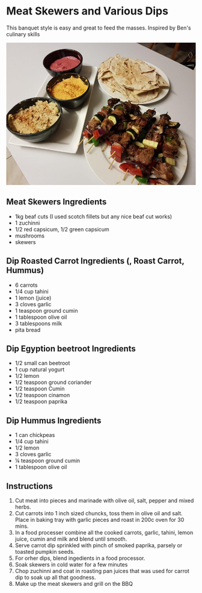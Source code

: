 # Meat Skewers and Various Dips

This banquet style is easy and great to feed the masses. Inspired by Ben's culinary skills

![Skewers and Dips](../.gitbook/assets/skewers-and-dips.jpg)

## Meat Skewers Ingredients
* 1kg beaf cuts \(I used scotch fillets but any nice beaf cut works\)
* 1 zuchinni
* 1/2 red capsicum, 1/2 green capsicum
* mushrooms
* skewers

## Dip Roasted Carrot Ingredients (, Roast Carrot, Hummus)
* 6 carrots
* 1/4 cup tahini 
* 1 lemon (juice)
* 3 cloves garlic
* 1 teaspoon ground cumin
* 1 tablespoon olive oil
* 3 tablespoons milk
* pita bread

## Dip Egyption beetroot Ingredients
* 1/2 small can beetroot
* 1 cup natural yogurt
* 1/2 lemon
* 1/2 teaspoon ground coriander
* 1/2 teaspoon Cumin
* 1/2 teaspoon cinamon
* 1/2 teaspoon paprika

## Dip Hummus Ingredients
* 1 can chickpeas
* 1/4 cup tahini 
* 1/2 lemon
* 3 cloves garlic
* ¼ teaspoon ground cumin
* 1 tablespoon olive oil

## Instructions

1. Cut meat into pieces and marinade with olive oil, salt, pepper and mixed herbs.
2. Cut carrots into 1 inch sized chuncks, toss them in olive oil and salt. Place in baking tray with garlic pieces and roast in 200c oven for 30 mins.
3. In a food processer combine all the cooked carrots, garlic, tahini, lemon juice, cumin and milk and blend until smooth.
4. Serve carrot dip sprinkled with pinch of smoked paprika, parsely or toasted pumpkin seeds.
5. For orher dips, blend ingedients in a food processor. 
6. Soak skewers in cold water for a few minutes
7. Chop zuchinni and coat in roasting pan juices that was used for carrot dip to soak up all that goodness. 
8. Make up the meat skewers and grill on the BBQ 

